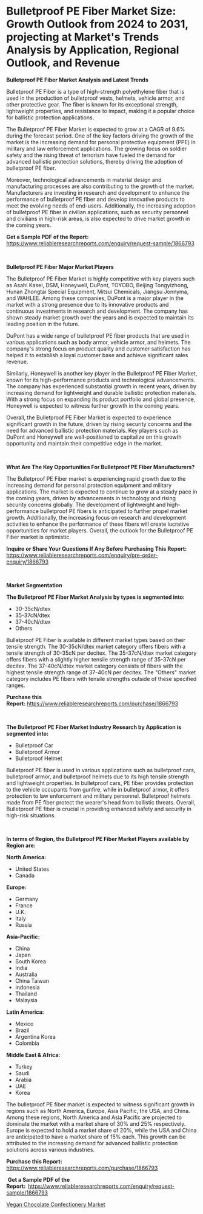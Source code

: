 <p><h1>Bulletproof PE Fiber Market Size: Growth Outlook from 2024 to 2031, projecting at Market's Trends Analysis by Application, Regional Outlook, and Revenue</h1></p><p><strong>Bulletproof PE Fiber Market Analysis and Latest Trends</strong></p>
<p><p>Bulletproof PE Fiber is a type of high-strength polyethylene fiber that is used in the production of bulletproof vests, helmets, vehicle armor, and other protective gear. The fiber is known for its exceptional strength, lightweight properties, and resistance to impact, making it a popular choice for ballistic protection applications.</p><p>The Bulletproof PE Fiber Market is expected to grow at a CAGR of 9.6% during the forecast period. One of the key factors driving the growth of the market is the increasing demand for personal protective equipment (PPE) in military and law enforcement applications. The growing focus on soldier safety and the rising threat of terrorism have fueled the demand for advanced ballistic protection solutions, thereby driving the adoption of bulletproof PE fiber.</p><p>Moreover, technological advancements in material design and manufacturing processes are also contributing to the growth of the market. Manufacturers are investing in research and development to enhance the performance of bulletproof PE fiber and develop innovative products to meet the evolving needs of end-users. Additionally, the increasing adoption of bulletproof PE fiber in civilian applications, such as security personnel and civilians in high-risk areas, is also expected to drive market growth in the coming years.</p></p>
<p><strong>Get a Sample PDF of the Report:&nbsp;</strong> <a href="https://www.reliableresearchreports.com/enquiry/request-sample/1866793">https://www.reliableresearchreports.com/enquiry/request-sample/1866793</a></p>
<p>&nbsp;</p>
<p><strong>Bulletproof PE Fiber Major Market Players</strong></p>
<p><p>The Bulletproof PE Fiber Market is highly competitive with key players such as Asahi Kasei, DSM, Honeywell, DuPont, TOYOBO, Beijing Tongyizhong, Hunan Zhongtai Special Equipment, Mitsui Chemicals, Jiangsu Jonnyma, and WAHLEE. Among these companies, DuPont is a major player in the market with a strong presence due to its innovative products and continuous investments in research and development. The company has shown steady market growth over the years and is expected to maintain its leading position in the future.</p><p>DuPont has a wide range of bulletproof PE fiber products that are used in various applications such as body armor, vehicle armor, and helmets. The company's strong focus on product quality and customer satisfaction has helped it to establish a loyal customer base and achieve significant sales revenue.</p><p>Similarly, Honeywell is another key player in the Bulletproof PE Fiber Market, known for its high-performance products and technological advancements. The company has experienced substantial growth in recent years, driven by increasing demand for lightweight and durable ballistic protection materials. With a strong focus on expanding its product portfolio and global presence, Honeywell is expected to witness further growth in the coming years.</p><p>Overall, the Bulletproof PE Fiber Market is expected to experience significant growth in the future, driven by rising security concerns and the need for advanced ballistic protection materials. Key players such as DuPont and Honeywell are well-positioned to capitalize on this growth opportunity and maintain their competitive edge in the market.</p></p>
<p>&nbsp;</p>
<p><strong>What Are The Key Opportunities For Bulletproof PE Fiber Manufacturers?</strong></p>
<p><p>The Bulletproof PE Fiber market is experiencing rapid growth due to the increasing demand for personal protection equipment and military applications. The market is expected to continue to grow at a steady pace in the coming years, driven by advancements in technology and rising security concerns globally. The development of lightweight and high-performance bulletproof PE fibers is anticipated to further propel market growth. Additionally, the increasing focus on research and development activities to enhance the performance of these fibers will create lucrative opportunities for market players. Overall, the outlook for the Bulletproof PE Fiber market is optimistic.</p></p>
<p><strong>Inquire or Share Your Questions If Any Before Purchasing This Report:</strong> <a href="https://www.reliableresearchreports.com/enquiry/pre-order-enquiry/1866793">https://www.reliableresearchreports.com/enquiry/pre-order-enquiry/1866793</a></p>
<p>&nbsp;</p>
<p><strong>Market Segmentation</strong></p>
<p><strong>The Bulletproof PE Fiber Market Analysis by types is segmented into:</strong></p>
<p><ul><li>30-35cN/dtex</li><li>35-37cN/dtex</li><li>37-40cN/dtex</li><li>Others</li></ul></p>
<p><p>Bulletproof PE Fiber is available in different market types based on their tensile strength. The 30-35cN/dtex market category offers fibers with a tensile strength of 30-35cN per decitex. The 35-37cN/dtex market category offers fibers with a slightly higher tensile strength range of 35-37cN per decitex. The 37-40cN/dtex market category consists of fibers with the highest tensile strength range of 37-40cN per decitex. The "Others" market category includes PE fibers with tensile strengths outside of these specified ranges.</p></p>
<p><strong>Purchase this Report:&nbsp;</strong><a href="https://www.reliableresearchreports.com/purchase/1866793">https://www.reliableresearchreports.com/purchase/1866793</a></p>
<p>&nbsp;</p>
<p><strong>The Bulletproof PE Fiber Market Industry Research by Application is segmented into:</strong></p>
<p><ul><li>Bulletproof Car</li><li>Bulletproof Armor</li><li>Bulletproof Helmet</li></ul></p>
<p><p>Bulletproof PE fiber is used in various applications such as bulletproof cars, bulletproof armor, and bulletproof helmets due to its high tensile strength and lightweight properties. In bulletproof cars, PE fiber provides protection to the vehicle occupants from gunfire, while in bulletproof armor, it offers protection to law enforcement and military personnel. Bulletproof helmets made from PE fiber protect the wearer's head from ballistic threats. Overall, Bulletproof PE fiber is crucial in providing enhanced safety and security in high-risk situations.</p></p>
<p>&nbsp;</p>
<p><strong>In terms of Region, the Bulletproof PE Fiber Market Players available by Region are:</strong></p>
<p>
    <p> <strong> North America: </strong>
        <ul>
            <li>United States</li>
            <li>Canada</li>
        </ul>
        </p> 
    <p> <strong> Europe: </strong>
        <ul>
            <li>Germany</li>
            <li>France</li>
            <li>U.K.</li>
            <li>Italy</li>
            <li>Russia</li>
        </ul>
        </p> 
    <p> <strong> Asia-Pacific: </strong>
        <ul>
            <li>China</li>
            <li>Japan</li>
            <li>South Korea</li>
            <li>India</li>
            <li>Australia</li>
            <li>China Taiwan</li>
            <li>Indonesia</li>
            <li>Thailand</li>
            <li>Malaysia</li>
        </ul>
        </p> 
    <p> <strong> Latin America: </strong>
        <ul>
            <li>Mexico</li>
            <li>Brazil</li>
            <li>Argentina Korea</li>
            <li>Colombia</li>
        </ul>
        </p> 
    <p> <strong> Middle East & Africa: </strong>
        <ul>
            <li>Turkey</li>
            <li>Saudi</li>
            <li>Arabia</li>
            <li>UAE</li>
            <li>Korea</li>
        </ul>
    </p>
    </p>
<p><p>The bulletproof PE fiber market is expected to witness significant growth in regions such as North America, Europe, Asia Pacific, the USA, and China. Among these regions, North America and Asia Pacific are projected to dominate the market with a market share of 30% and 25% respectively. Europe is expected to hold a market share of 20%, while the USA and China are anticipated to have a market share of 15% each. This growth can be attributed to the increasing demand for advanced ballistic protection solutions across various industries.</p></p>
<p><strong>Purchase this Report: </strong><a href="https://www.reliableresearchreports.com/purchase/1866793">https://www.reliableresearchreports.com/purchase/1866793</a></p>
<p>&nbsp;<strong>Get a Sample PDF of the Report:&nbsp;&nbsp;</strong><a href="https://www.reliableresearchreports.com/enquiry/request-sample/1866793">https://www.reliableresearchreports.com/enquiry/request-sample/1866793</a></p>
<p><strong></strong></p>
<p><p><a href="https://meowing-canidae-761.notion.site/Vegan-Chocolate-Confectionery-Market-Size-Market-Trends-and-Growth-Outlook-forecasted-for-period-f-edbe7fff56494be5aaacb4c81b85be52">Vegan Chocolate Confectionery Market</a></p></p>